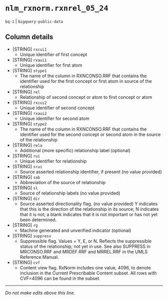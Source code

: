 # `nlm_rxnorm.rxnrel_05_24`
`bq-1` | `bigquery-public-data`

## Column details
* [STRING]    `rxcui1`
  - Unique identifier of first concept
* [STRING]    `rxaui1`
  - Unique identifier for first atom
* [STRING]    `stype1`
  - The name of the column in RXNCONSO.RRF that contains the identifier used for the first concept or first atom in source of the relationship
* [STRING]    `rel`
  - Relationship of second concept or atom to first concept or atom
* [STRING]    `rxcui2`
  - Unique identifier of second concept
* [STRING]    `rxaui2`
  - Unique identifier for second atom
* [STRING]    `stype2`
  - The name of the column in RXNCONSO.RRF that contains the identifier used for the second concept or second atom in the source of the relationship
* [STRING]    `rela`
  - Additional (more specific) relationship label (optional)
* [STRING]    `rui`
  - Unique identifier for relationship
* [STRING]    `srui`
  - Source asserted relationship identifier, if present (no value provided)
* [STRING]    `sab`
  - Abbreviation of the source of relationship
* [STRING]    `sl`
  - Source of relationship labels (no value provided)
* [STRING]    `dir`
  - Source asserted directionality flag. (no value provided) Y indicates that this is the direction of the relationship in its source; N indicates that it is not; a blank indicates that it is not important or has not yet been determined.
* [STRING]    `rg`
  - Machine generated and unverified indicator (optional)
* [STRING]    `suppress`
  - Suppressible flag. Values = Y, E, or N. Reflects the suppressible status of the relationship; not yet in use. See also SUPPRESS in MRCONSO.RRF and MRDEF.RRF and MRREL.RRF in the UMLS Reference Manual.
* [STRING]    `cvf`
  - Content view flag. RxNorm includes one value, 4096, to denote inclusion in the Current Prescribable Content subset. All rows with CVF=4096 can be found in the subset.

-------------------------------------------------------------------------------
*Do not make edits above this line.*
